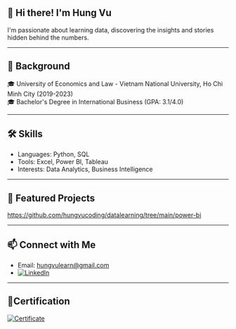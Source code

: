 ## 👋 Hi there! I'm Hung Vu
I'm passionate about learning data, discovering the insights and stories hidden behind the numbers.

---

## 📖 Background
🎓 University of Economics and Law - Vietnam National University, Ho Chi Minh City (2019-2023)  
🎓 Bachelor's Degree in International Business (GPA: 3.1/4.0)

---
## 🛠️ Skills
- Languages: Python, SQL
- Tools: Excel, Power BI, Tableau
- Interests: Data Analytics, Business Intelligence

---
## 🚀 Featured Projects
https://github.com/hungvucoding/datalearning/tree/main/power-bi

---
## 📫 Connect with Me
- Email: hungvulearn@gmail.com
- [![LinkedIn](https://img.shields.io/badge/LinkedIn-blue?style=flat&logo=linkedin)]([https://linkedin.com/in/your-link](https://www.linkedin.com/in/vutranhung/))

---
## 🏅Certification
[![Certificate](https://img.shields.io/badge/Certificate-PDF-red?logo=adobeacrobatreader)](duong-dan-toi-file.pdf)




<!--
**hungvucoding/hungvucoding** is a ✨ _special_ ✨ repository because its `README.md` (this file) appears on your GitHub profile.

Here are some ideas to get you started:

- 🔭 I’m currently working on ...
- 🌱 I’m currently learning ...
- 👯 I’m looking to collaborate on ...
- 🤔 I’m looking for help with ...
- 💬 Ask me about ...
- 📫 How to reach me: ...
- 😄 Pronouns: ...
- ⚡ Fun fact: ...
-->
